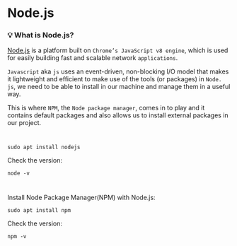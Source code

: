 # Node.js

### 💡 What is Node.js?

[Node.js](https://www.geeksforgeeks.org/nodejs-tutorials/) is a platform built on `Chrome’s JavaScript v8 engine`, which is used for easily building fast and scalable network `applications`. 

`Javascript` aka `js` uses an event-driven, non-blocking I/O model that makes it lightweight and efficient to make use of the tools (or packages) in `Node. js`, we need to be able to install in our machine and manage them in a useful way. 

This is where `NPM`, the `Node package manager`, comes in to play and it contains default packages and also allows us to install external packages in our project.


#

```
sudo apt install nodejs
```

Check the version:

```
node -v
```


#

Install Node Package Manager(NPM) with Node.js:

```
sudo apt install npm
```

Check the version:

```
npm -v
```
